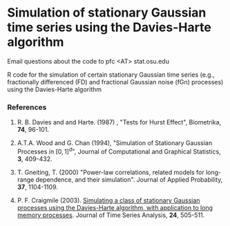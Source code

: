 # Simulation of stationary Gaussian time series using the Davies-Harte algorithm

Email questions about the code to pfc &lt;AT&gt; stat.osu.edu

R code for the simulation of certain stationary Gaussian time series
(e.g., fractionally differenced (FD) and fractional Gaussian noise
(fGn) processes) using the Davies-Harte algorithm

### References

1. R. B. Davies and and Harte. (1987) , "Tests for Hurst Effect", Biometrika, <b>74</b>, 96-101.

2. A.T.A. Wood and G. Chan (1994), "Simulation of Stationary Gaussian Processes in $[0,1]^d$", Journal of Computational and Graphical Statistics, <b>3</b>, 409-432. 

3. T. Gneiting, T. (2000) "Power-law correlations, related models for long-range dependence, and their simulation". Journal of Applied Probability, <b>37</b>, 1104-1109.

4. P. F. Craigmile (2003). <a href="http://www.blackwell-synergy.com/doi/abs/10.1111/1467-9892.00318">Simulating a class of stationary Gaussian processes using the Davies-Harte algorithm, with application to long memory processes</a>. Journal of Time Series Analysis, <b>24</b>, 505-511.



